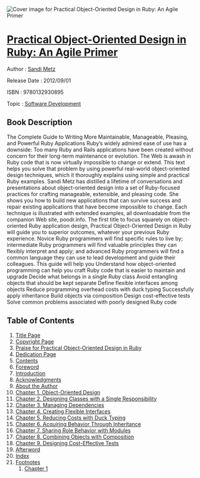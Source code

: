 ![Cover image for Practical Object-Oriented Design in Ruby: An Agile Primer](https://imgdetail.ebookreading.net/cover/cover/software_development/EB9780132930895.jpg)

[Practical Object-Oriented Design in Ruby: An Agile Primer](https://ebookreading.net/view/book/Practical+Object-Oriented+Design+in+Ruby%3A+An+Agile+Primer-EB9780132930895_1.html "Practical Object-Oriented Design in Ruby: An Agile Primer")
====================================================================================================================

Author : [Sandi Metz](https://ebookreading.net/search/author/Sandi+Metz)

Release Date : 2012/09/01

ISBN : 9780132930895

Topic : [Software Development](https://ebookreading.net/search/category/software-development)

Book Description
-----------------

The Complete Guide to Writing More Maintainable, Manageable, Pleasing, and Powerful Ruby Applications
Ruby’s widely admired ease of use has a downside: Too many Ruby and Rails applications have been created without concern for their long-term maintenance or evolution. The Web is awash in Ruby code that is now virtually impossible to change or extend. This text helps you solve that problem by using powerful real-world object-oriented design techniques, which it thoroughly explains using simple and practical Ruby examples.
Sandi Metz has distilled a lifetime of conversations and presentations about object-oriented design into a set of Ruby-focused practices for crafting manageable, extensible, and pleasing code. She shows you how to build new applications that can survive success and repair existing applications that have become impossible to change. Each technique is illustrated with extended examples, all downloadable from the companion Web site, poodr.info.
The first title to focus squarely on object-oriented Ruby application design, Practical Object-Oriented Design in Ruby will guide you to superior outcomes, whatever your previous Ruby experience. Novice Ruby programmers will find specific rules to live by; intermediate Ruby programmers will find valuable principles they can flexibly interpret and apply; and advanced Ruby programmers will find a common language they can use to lead development and guide their colleagues.
This guide will help you
Understand how object-oriented programming can help you craft Ruby code that is easier to maintain and upgrade
Decide what belongs in a single Ruby class
Avoid entangling objects that should be kept separate
Define flexible interfaces among objects
Reduce programming overhead costs with duck typing
Successfully apply inheritance
Build objects via composition
Design cost-effective tests
Solve common problems associated with poorly designed Ruby code
              
Table of Contents
-----------------

1. [Title Page](https://ebookreading.net/view/book/Practical+Object-Oriented+Design+in+Ruby%3A+An+Agile+Primer-EB9780132930895_2.html)
1. [Copyright Page](https://ebookreading.net/view/book/Practical+Object-Oriented+Design+in+Ruby%3A+An+Agile+Primer-EB9780132930895_3.html)
1. [Praise for Practical Object-Oriented Design in Ruby](https://ebookreading.net/view/book/Practical+Object-Oriented+Design+in+Ruby%3A+An+Agile+Primer-EB9780132930895_4.html)
1. [Dedication Page](https://ebookreading.net/view/book/Practical+Object-Oriented+Design+in+Ruby%3A+An+Agile+Primer-EB9780132930895_6.html)
1. [Contents](https://ebookreading.net/view/book/Practical+Object-Oriented+Design+in+Ruby%3A+An+Agile+Primer-EB9780132930895_7.html)
1. [Foreword](https://ebookreading.net/view/book/Practical+Object-Oriented+Design+in+Ruby%3A+An+Agile+Primer-EB9780132930895_8.html)
1. [Introduction](https://ebookreading.net/view/book/Practical+Object-Oriented+Design+in+Ruby%3A+An+Agile+Primer-EB9780132930895_9.html)
1. [Acknowledgments](https://ebookreading.net/view/book/Practical+Object-Oriented+Design+in+Ruby%3A+An+Agile+Primer-EB9780132930895_10.html)
1. [About the Author](https://ebookreading.net/view/book/Practical+Object-Oriented+Design+in+Ruby%3A+An+Agile+Primer-EB9780132930895_11.html)
1. [Chapter 1. Object-Oriented Design](https://ebookreading.net/view/book/Practical+Object-Oriented+Design+in+Ruby%3A+An+Agile+Primer-EB9780132930895_12.html)
1. [Chapter 2. Designing Classes with a Single Responsibility](https://ebookreading.net/view/book/Practical+Object-Oriented+Design+in+Ruby%3A+An+Agile+Primer-EB9780132930895_13.html)
1. [Chapter 3. Managing Dependencies](https://ebookreading.net/view/book/Practical+Object-Oriented+Design+in+Ruby%3A+An+Agile+Primer-EB9780132930895_14.html)
1. [Chapter 4. Creating Flexible Interfaces](https://ebookreading.net/view/book/Practical+Object-Oriented+Design+in+Ruby%3A+An+Agile+Primer-EB9780132930895_15.html)
1. [Chapter 5. Reducing Costs with Duck Typing](https://ebookreading.net/view/book/Practical+Object-Oriented+Design+in+Ruby%3A+An+Agile+Primer-EB9780132930895_16.html)
1. [Chapter 6. Acquiring Behavior Through Inheritance](https://ebookreading.net/view/book/Practical+Object-Oriented+Design+in+Ruby%3A+An+Agile+Primer-EB9780132930895_17.html)
1. [Chapter 7. Sharing Role Behavior with Modules](https://ebookreading.net/view/book/Practical+Object-Oriented+Design+in+Ruby%3A+An+Agile+Primer-EB9780132930895_18.html)
1. [Chapter 8. Combining Objects with Composition](https://ebookreading.net/view/book/Practical+Object-Oriented+Design+in+Ruby%3A+An+Agile+Primer-EB9780132930895_19.html)
1. [Chapter 9. Designing Cost-Effective Tests](https://ebookreading.net/view/book/Practical+Object-Oriented+Design+in+Ruby%3A+An+Agile+Primer-EB9780132930895_20.html)
1. [Afterword](https://ebookreading.net/view/book/Practical+Object-Oriented+Design+in+Ruby%3A+An+Agile+Primer-EB9780132930895_21.html)
1. [Index](https://ebookreading.net/view/book/Practical+Object-Oriented+Design+in+Ruby%3A+An+Agile+Primer-EB9780132930895_22.html)
1. [Footnotes](https://ebookreading.net/view/book/Practical+Object-Oriented+Design+in+Ruby%3A+An+Agile+Primer-EB9780132930895_23.html)
    1. [Chapter 1](https://ebookreading.net/view/book/Practical+Object-Oriented+Design+in+Ruby%3A+An+Agile+Primer-EB9780132930895_23.html#footnote01)
